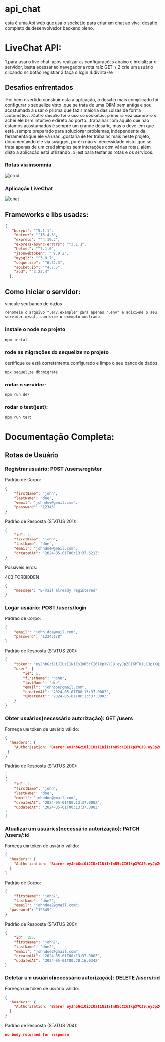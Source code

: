# api_chat
 esta é uma Api web que usa o socket.io para criar um chat ao vivo. desafio completo de desenvolvedor backend pleno.

# LiveChat API:
1.para usar o live chat: após realizar as configurações abaixo e inicializar o servidor, basta acessar no navegador a rota raíz GET: /
2.crie um usuário clicando no botão registrar
3.faça o login
4.divirta-se

 ## Desafios enfrentados
 .Foi bem divertido construir esta a aplicação, o desafio mais complicado foi configurar o sequelize visto
 .que se trata de uma ORM bem antiga e sou acostumado a usar o prisma que faz a maioria das coisas de forma
 .automática.
 .Outro desafio foi o uso do socket.io, primeira vez usando-o e achei ele bem intuitivo e direto ao ponto.
 .trabalhar com aquilo que não estamos acostumados é sempre um grande desafio, mas o deve tem que está
 .sempre preparado para solucionar problemas, independente da ferramenta que ele vá usar.
 .gostaria de ter trabalho mais neste projeto, documentando ele via swagger, porém não vi necessidade visto
 .que se trata apenas de um crud simples sem interações com várias rotas, além disto a aplicação está utilizando
 .o jest para testar as rotas e os serviços.

### Rotas via insomnia

![crud](./src/assets/crud.gif)

### Aplicação LiveChat

![chat](./src/assets/chat.gif)

## Frameworks e libs usadas:
```json
{
   "bcrypt": "^5.1.1",
    "dotenv": "^16.4.5",
    "express": "^4.19.2",
    "express-async-errors": "^3.1.1",
    "helmet": "^7.1.0",
    "jsonwebtoken": "^9.0.2",
    "mysql2": "^3.9.7",
    "sequelize": "^6.37.3",
    "socket.io": "^4.7.5",
    "zod": "^3.23.4"
  },
```

## Como iniciar o servidor:

vincule seu banco de dados
```
renomeie o arquivo ".env.example" para apenas ".env" e adicione o seu servidor mysql, conforme o exemplo mostrado
```

### instale o node no projeto
```javascript
npm install
```

### rode as migrações do sequelize no projeto
certifique de está corretamente configurado e limpo o seu banco de dados.
```
npx sequelize db:migrate
```

### rodar o servidor:
```
npm run dev
```

### rodar o test(jest):
```
npm run test
```

# Documentação Completa:

## Rotas de Usuário

### Registrar usuário: POST /users/register

Padrão de Corpo:
```json
{
	"firstName": "john",
	"lastName": "doe",
	"email": "johndoe@gmail.com",
	"password": "12345"
}
```

Padrão de Resposta (STATUS 201):
```json
{
	"id": 1,
	"firstName": "john",
	"lastName": "doe",
	"email": "johndoe@gmail.com",
	"createdAt": "2024-05-01T00:13:37.621Z"
}

```
Possíveis erros:

403 FORBIDDEN

```json
{
	"message": "E-mail already registered"
}
```

### Logar usuário: POST /users/login

Padrão de Corpo:
```json
{
	"email": "john_doe@mail.com",
	"password": "12345678"
}
```

Padrão de Resposta (STATUS 200):
```json
{
	"token": "eyJhbGciOiJIUzI1NiIsInR5cCI6IkpXVCJ9.eyJpZCI6MTU1LCJpYXQiOjE3MTQ1MjI0ODQsImV4cCI6MTcxNzExNDQ4NH0.nUersErXnjOdvdyx5hC7t3bXXx6JA3ESDga3FukCn_w",
	"user": {
		"id": 1,
		"firstName": "john",
		"lastName": "doe",
		"email": "johndoe@gmail.com",
		"createdAt": "2024-05-01T00:13:37.000Z",
		"updatedAt": "2024-05-01T00:13:37.000Z"
	}
}
```

### Obter usuários(necessário autorização): GET /users
Forneça um token de usuário válido:
```json
{
  "headers": {
    "Authorization: "Bearer eyJhbGciOiJIUzI1NiIsInR5cCI6IkpXVCJ9.eyJpZCI6MiwiaWF0IjoxNzA4NTQ2MDQzfQ.pDcRf1yu1XmVaIrRLOBoa6O_8Ukl1lxX-6lkxwcJRtI"
 }
}
```

Padrão de Resposta (STATUS 200):
```json
[
{
	"id": 1,
	"firstName": "john",
	"lastName": "doe",
	"email": "johndoe@gmail.com",
	"createdAt": "2024-05-01T00:13:37.000Z",
	"updatedAt": "2024-05-01T00:13:37.000Z"
}
]
```


### Atualizar um usuários(necessário autorização): PATCH /users/:id
Forneça um token de usuário válido:
```json
{
  "headers": {
    "Authorization: "Bearer eyJhbGciOiJIUzI1NiIsInR5cCI6IkpXVCJ9.eyJpZCI6MiwiaWF0IjoxNzA4NTQ2MDQzfQ.pDcRf1yu1XmVaIrRLOBoa6O_8Ukl1lxX-6lkxwcJRtI"
  }
}
```

Padrão de Corpo:
```json
{
	"firstName": "john2",
	"lastName": "doe2",
	"email": "johndoe2@gmail.com",
  "password": "12345"
}
```

Padrão de Resposta (STATUS 200):
```json
{
	"id": 155,
	"firstName": "john2",
	"lastName": "doe2",
	"email": "johndoe2@gmail.com",
	"createdAt": "2024-05-01T00:13:37.000Z",
	"updatedAt": "2024-05-01T00:20:16.034Z"
}
```

### Deletar um usuário(necessário autorização): DELETE /users/:id
Forneça um token de usuário válido:
```json
{
  "headers": {
    "Authorization: "Bearer eyJhbGciOiJIUzI1NiIsInR5cCI6IkpXVCJ9.eyJpZCI6MiwiaWF0IjoxNzA4NTQ2MDQzfQ.pDcRf1yu1XmVaIrRLOBoa6O_8Ukl1lxX-6lkxwcJRtI"
  }
}
```

Padrão de Resposta (STATUS 204):
```json
no body returned for response
```